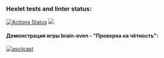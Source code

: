 ### Hexlet tests and linter status:
[![Actions Status](https://github.com/Woronokin/frontend-project-44/actions/workflows/hexlet-check.yml/badge.svg)](https://github.com/Woronokin/frontend-project-44/actions)
<a href="https://codeclimate.com/github/Woronokin/frontend-project-44/maintainability"><img src="https://api.codeclimate.com/v1/badges/e1eae32b8d08c93c2e4a/maintainability" /></a>
#### Демонстрация игры brain-even - "Проверка на чётность":
[![asciicast](https://asciinema.org/a/659665.svg)](https://asciinema.org/a/659665)
